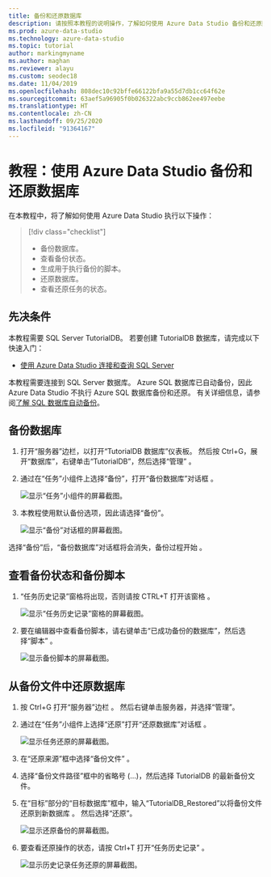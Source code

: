 ```yaml
---
title: 备份和还原数据库
description: 请按照本教程的说明操作，了解如何使用 Azure Data Studio 备份和还原数据库。
ms.prod: azure-data-studio
ms.technology: azure-data-studio
ms.topic: tutorial
author: markingmyname
ms.author: maghan
ms.reviewer: alayu
ms.custom: seodec18
ms.date: 11/04/2019
ms.openlocfilehash: 808dec10c92bffe66122bfa9a55d7db1cc64f62e
ms.sourcegitcommit: 63aef5a96905f0b026322abc9ccb862ee497eebe
ms.translationtype: HT
ms.contentlocale: zh-CN
ms.lasthandoff: 09/25/2020
ms.locfileid: "91364167"
---
```

# <a name="tutorial-back-up-and-restore-databases-using-azure-data-studio"></a>教程：使用 Azure Data Studio 备份和还原数据库

在本教程中，将了解如何使用 Azure Data Studio 执行以下操作：
> [!div class="checklist"]
> * 备份数据库。
> * 查看备份状态。
> * 生成用于执行备份的脚本。
> * 还原数据库。
> * 查看还原任务的状态。

## <a name="prerequisites"></a>先决条件

本教程需要 SQL Server TutorialDB。 若要创建 TutorialDB 数据库，请完成以下快速入门：

* [使用 Azure Data Studio 连接和查询 SQL Server](quickstart-sql-server.md)

本教程需要连接到 SQL Server 数据库。 Azure SQL 数据库已自动备份，因此 Azure Data Studio 不执行 Azure SQL 数据库备份和还原。 有关详细信息，请参阅[了解 SQL 数据库自动备份](/azure/sql-database/sql-database-automated-backups)。

## <a name="back-up-a-database"></a>备份数据库

1. 打开“服务器”边栏，以打开“TutorialDB 数据库”仪表板。 然后按 Ctrl+G，展开“数据库”，右键单击“TutorialDB”，然后选择“管理”   。

1. 通过在“任务”小组件上选择“备份”，打开“备份数据库”对话框  。

   ![显示“任务”小组件的屏幕截图。](./media/tutorial-backup-restore-sql-server/tasks.png)

1. 本教程使用默认备份选项，因此请选择“备份”。

   ![显示“备份”对话框的屏幕截图。](./media/tutorial-backup-restore-sql-server/backup-dialog.png)

选择“备份”后，“备份数据库”对话框将会消失，备份过程开始 。

## <a name="view-the-backup-status-and-the-backup-script"></a>查看备份状态和备份脚本

1. “任务历史记录”窗格将出现，否则请按 CTRL+T 打开该窗格 。

   ![显示“任务历史记录”窗格的屏幕截图。](./media/tutorial-backup-restore-sql-server/task-history.png)

1. 要在编辑器中查看备份脚本，请右键单击“已成功备份的数据库”，然后选择“脚本” 。

   ![显示备份脚本的屏幕截图。](./media/tutorial-backup-restore-sql-server/task-script.png)

## <a name="restore-a-database-from-a-backup-file"></a>从备份文件中还原数据库

1. 按 Ctrl+G 打开“服务器”边栏 。 然后右键单击服务器，并选择“管理”。

1. 通过在“任务”小组件上选择“还原”打开“还原数据库”对话框  。

   ![显示任务还原的屏幕截图。](media/tutorial-backup-restore-sql-server/tasks-restore.png)

1. 在“还原来源”框中选择“备份文件” 。

1. 选择“备份文件路径”框中的省略号 (…)，然后选择 TutorialDB 的最新备份文件。

1. 在“目标”部分的“目标数据库”框中，输入“TutorialDB_Restored”以将备份文件还原到新数据库  。 然后选择“还原”。

   ![显示还原备份的屏幕截图。](./media/tutorial-backup-restore-sql-server/restore.png)

1. 要查看还原操作的状态，请按 Ctrl+T 打开“任务历史记录” 。

   ![显示历史记录任务还原的屏幕截图。](./media/tutorial-backup-restore-sql-server/task-history-restore.png)